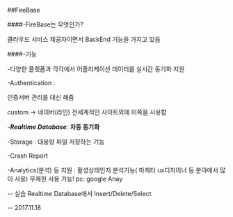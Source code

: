 ##FireBase

####-FireBase는 무엇인가?

클라우드 서비스 제공자이면서 BackEnd 기능을 가지고 있음

####-기능

-다양한 플랫폼과 각각에서 어플리케이션 데이터를 실시간 동기화 지원

-Authentication : 

 인증서버 관리를 대신 해줌
 
 custom -> 네이버(라인) 전세계적인 사이트외에 이쪽을 사용함

-**_Realtime Database_**: **자동 동기화**

-Storage : 대용량 파일 저장하는 기능

-Crash Report

-Analytics(분석) 등 지원 :
활성상태인지 분석기능( 마케터 ux디자이너 등 분야에서 많이 사용)
무제한 사용 가능!
pc: google Anay

--
실습
Realtime Database에서 Insert/Delete/Select



--
2017.11.18